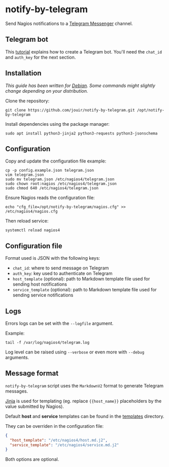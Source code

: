 # notify-by-telegram
Send Nagios notifications to a [Telegram Messenger](https://telegram.org/) channel.


## Telegram bot

This [tutorial](https://takersplace.de/2019/12/19/telegram-notifications-with-nagios/) explains how to create a Telegram bot. You'll need the `chat_id` and `auth_key` for the next section.

## Installation

_This guide has been written for [Debian](https://www.debian.org/). Some commands might slightly change depending on your distribution._

Clone the repository:
```
git clone https://github.com/jouir/notify-by-telegram.git /opt/notify-by-telegram
```

Install dependencies using the package manager:
```
sudo apt install python3-jinja2 python3-requests python3-jsonschema
```

## Configuration

Copy and update the configuration file example:
```
cp -p config.example.json telegram.json
vim telegram.json
sudo mv telegram.json /etc/nagios4/telegram.json
sudo chown root:nagios /etc/nagios4/telegram.json
sudo chmod 640 /etc/nagios4/telegram.json
```

Ensure Nagios reads the configuration file:
```
echo "cfg_file=/opt/notify-by-telegram/nagios.cfg" >> /etc/nagios4/nagios.cfg
```

Then reload service:
```
systemctl reload nagios4
```

## Configuration file

Format used is JSON with the following keys:

* `chat_id`: where to send message on Telegram
* `auth_key`: key used to authenticate on Telegram
* `host_template` (optional): path to Markdown template file used for sending host notifications
* `service_template` (optional): path to Markdown template file used for sending service notifications

## Logs

Errors logs can be set with the `--logfile` argument.

Example:
```
tail -f /var/log/nagios4/telegram.log
```

Log level can be raised using `--verbose` or even more with `--debug` arguments.


## Message format

`notify-by-telegram` script uses the `MarkdownV2` format to generate Telegram messages.

[Jinja](https://jinja.palletsprojects.com) is used for templating (eg. replace `{{host_name}}` placeholders by the value submitted by Nagios).

Default **host** and **service** templates can be found in the [templates](templates) directory.

They can be overriden in the configuration file:

```json
{
  "host_template": "/etc/nagios4/host.md.j2",
  "service_template": "/etc/nagios4/service.md.j2"
}
```

Both options are optional.
